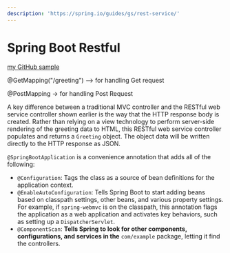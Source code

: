 ```yaml
---
description: 'https://spring.io/guides/gs/rest-service/'
---
```


# Spring Boot Restful

[my GitHub sample ](https://github.com/sunwei9366/springBootHelloWorld)



@GetMapping\("/greeting"\) --&gt; for handling Get request

@PostMapping -&gt; for handling Post Request



A key difference between a traditional MVC controller and the RESTful web service controller shown earlier is the way that the HTTP response body is created. Rather than relying on a view technology to perform server-side rendering of the greeting data to HTML, this RESTful web service controller populates and returns a `Greeting` object. The object data will be written directly to the HTTP response as JSON.





`@SpringBootApplication` is a convenience annotation that adds all of the following:

* `@Configuration`: Tags the class as a source of bean definitions for the application context.
* `@EnableAutoConfiguration`: Tells Spring Boot to start adding beans based on classpath settings, other beans, and various property settings. For example, if `spring-webmvc` is on the classpath, this annotation flags the application as a web application and activates key behaviors, such as setting up a `DispatcherServlet`.
* `@ComponentScan`: **Tells Spring to look for other components, configurations, and services in the** `com/example` package, letting it find the controllers.

